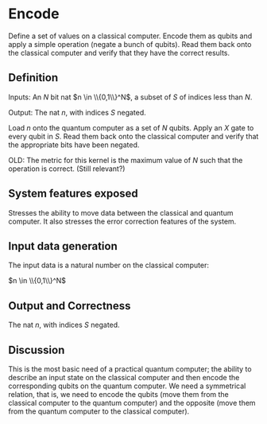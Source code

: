 
# Encode

Define a set of values on a classical computer.  Encode them as qubits and apply a simple operation (negate a bunch of qubits).  Read them back onto the classical computer and verify that they have the correct results.

## Definition

Inputs: An $N$ bit nat $n \in \\{0,1\\}^N$, a subset of $S$ of indices less than $N$. 

Output: The nat $n$, with indices $S$ negated.

Load $n$ onto the quantum computer as a set of $N$ qubits.  Apply an $X$ gate to every qubit in $S$. Read them back onto the classical computer and verify that the appropriate bits have been negated.

OLD: The metric for this kernel is the maximum value of $N$ such that the operation is correct. (Still relevant?)

## System features exposed

Stresses the ability to move data between the classical and quantum computer. It also stresses the error correction features of the system.  

## Input data generation

The input data is a natural number on the classical computer:

$n \in \\{0,1\\}^N$

## Output and Correctness

The nat $n$, with indices $S$ negated.

## Discussion

This is the most basic need of a practical quantum computer; the ability to describe an input state on the classical computer and then encode the corresponding qubits on the quantum computer.  We need a symmetrical relation, that is, we need to encode the qubits (move them from the classical computer to the quantum computer) and the opposite (move them from the quantum computer to the classical computer).   



